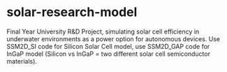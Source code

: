 # solar-research-model
Final Year University R&amp;D Project, simulating solar cell efficiency in underwater environments as a power option for autonomous devices.
Use SSM2D_SI code for Silicon Solar Cell model, use SSM2D_GAP code for InGaP model (Silicon vs InGaP = two different solar cell semiconductor materials). 
